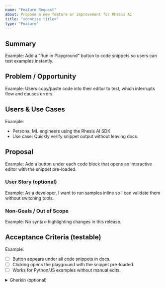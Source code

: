 ```yaml
---
name: "Feature Request"
about: Propose a new feature or improvement for Rhesis AI
title: "<concise title>"
type: "Feature"
---
```


<!-- Keep sections crisp. Delete notes you don’t need. -->

## Summary
<!-- 1–2 sentences max. What are we adding and why now? -->
Example: Add a "Run in Playground" button to code snippets so users can test examples instantly.

## Problem / Opportunity
<!-- What user or business problem are we solving? Evidence welcome (tickets, user quotes, data). -->
Example: Users copy/paste code into their editor to test, which interrupts flow and causes errors.

## Users & Use Cases
<!-- Who is this for? Primary workflow(s) in bullets. -->
Example:
- Persona: ML engineers using the Rhesis AI SDK
- Use case: Quickly verify snippet output without leaving docs.

## Proposal
<!-- What should happen? Scope the MVP. Add screenshots/mockups if relevant. -->
Example: Add a button under each code block that opens an interactive editor with the snippet pre-loaded.

### User Story (optional)
<!-- As a <user>, I want <capability>, so that <value>. -->
Example: As a developer, I want to run samples inline so I can validate them without switching tools.

### Non-Goals / Out of Scope
<!-- Call out what we are NOT doing to avoid scope creep. -->
Example: No syntax-highlighting changes in this release.

## Acceptance Criteria (testable)
Example:
- [ ] Button appears under all code snippets in docs.
- [ ] Clicking opens the playground with the snippet pre-loaded.
- [ ] Works for Python/JS examples without manual edits.

<details>
<summary>Gherkin (optional)</summary>

```gherkin
Given a docs page with a code snippet
When I click "Run in Playground"
Then the playground opens with the snippet preloaded
And I can execute it successfully
